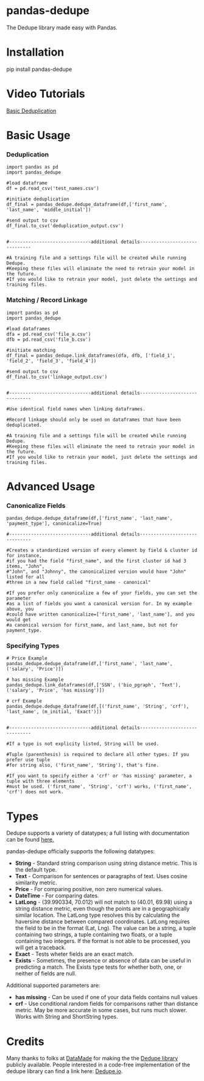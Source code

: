 # pandas-dedupe
The Dedupe library made easy with Pandas.

# Installation

pip install pandas-dedupe

# Video Tutorials

[Basic Deduplication](https://www.youtube.com/watch?v=lCFEzRaqoJA)

# Basic Usage

### Deduplication

    import pandas as pd
    import pandas_dedupe

    #load dataframe
    df = pd.read_csv('test_names.csv')

    #initiate deduplication
    df_final = pandas_dedupe.dedupe_dataframe(df,['first_name', 'last_name', 'middle_initial'])

    #send output to csv
    df_final.to_csv('deduplication_output.csv')
    
    
    #------------------------------additional details------------------------------

    #A training file and a settings file will be created while running Dedupe. 
    #Keeping these files will eliminate the need to retrain your model in the future. 
    #If you would like to retrain your model, just delete the settings and training files.

### Matching / Record Linkage

    import pandas as pd
    import pandas_dedupe

    #load dataframes
    dfa = pd.read_csv('file_a.csv')
    dfb = pd.read_csv('file_b.csv')
    
    #initiate matching
    df_final = pandas_dedupe.link_dataframes(dfa, dfb, ['field_1', 'field_2', 'field_3', 'field_4'])

    #send output to csv
    df_final.to_csv('linkage_output.csv')
    
    
    #------------------------------additional details------------------------------
    
    #Use identical field names when linking dataframes.
    
    #Record linkage should only be used on dataframes that have been deduplicated.
       
    #A training file and a settings file will be created while running Dedupe. 
    #Keeping these files will eliminate the need to retrain your model in the future. 
    #If you would like to retrain your model, just delete the settings and training files.
    
# Advanced Usage


### Canonicalize Fields

    pandas_dedupe.dedupe_dataframe(df,['first_name', 'last_name', 'payment_type'], canonicalize=True)
    
    #------------------------------additional details------------------------------
    
    #Creates a standardized version of every element by field & cluster id for instance,
    #if you had the field "first_name", and the first cluster id had 3 items, "John",
    #"John", and "Johnny", the canonicalized version would have "John" listed for all
    #three in a new field called "first_name - canonical"
    
    #If you prefer only canonicalize a few of your fields, you can set the parameter
    #as a list of fields you want a canonical version for. In my example above, you
    #could have written canonicalize=['first_name', 'last_name'], and you would get
    #a canonical version for first_name, and last_name, but not for payment_type.
        

### Specifying Types

    # Price Example
    pandas_dedupe.dedupe_dataframe(df,['first_name', 'last_name', ('salary', 'Price')])
       
    # has missing Example
    pandas_dedupe.link_dataframes(df,['SSN', ('bio_pgraph', 'Text'), ('salary', 'Price', 'has missing')])
    
    # crf Example
    pandas_dedupe.dedupe_dataframe(df,[('first_name', 'String', 'crf'), 'last_name', (m_initial, 'Exact')])
    
    
    #------------------------------additional details------------------------------
    
    #If a type is not explicity listed, String will be used.
    
    #Tuple (parenthesis) is required to declare all other types. If you prefer use tuple
    #for string also, ('first_name', 'String'), that's fine.
    
    #If you want to specify either a 'crf' or 'has missing' parameter, a tuple with three elements
    #must be used. ('first_name', 'String', 'crf') works, ('first_name', 'crf') does not work.
        
# Types

Dedupe supports a variety of datatypes; a full listing with documentation can be found [here.](https://docs.dedupe.io/en/latest/Variable-definition.html#)

pandas-dedupe officially supports the following datatypes:
* **String** - Standard string comparison using string distance metric. This is the default type.
* **Text** - Comparison for sentences or paragraphs of text. Uses cosine similarity metric.
* **Price** - For comparing positive, non zero numerical values.
* **DateTime** - For comparing dates.
* **LatLong** - (39.990334, 70.012) will not match to (40.01, 69.98) using a string distance
metric, even though the points are in a geographically similar location. The LatLong type resolves
 this by calculating the haversine distance between compared coordinates. LatLong requires
 the field to be in the format (Lat, Lng). The value can be a string, a tuple containing two
 strings, a tuple containing two floats, or a tuple containing two integers. If the format
 is not able to be processed, you will get a traceback.
* **Exact** - Tests wheter fields are an exact match.
* **Exists** - Sometimes, the presence or absence of data can be useful in predicting a match.
The Exists type tests for whether both, one, or neither of fields are null.

Additional supported parameters are:
* **has missing** - Can be used if one of your data fields contains null values
* **crf** - Use conditional random fields for comparisons rather than distance metric. May be more
accurate in some cases, but runs much slower. Works with String and ShortString types.

# Credits

Many thanks to folks at [DataMade](https://datamade.us/) for making the the [Dedupe library](https://github.com/dedupeio/dedupe) publicly available. People interested in a code-free implementation of the dedupe library can find a link here: [Dedupe.io](https://dedupe.io/pricing/).

